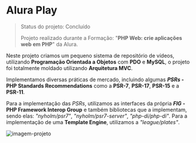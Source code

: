 # Alura Play

> Status do projeto: Concluído
> 
> Projeto realizado durante a Formação: "**PHP Web: crie aplicações web em PHP**" da Alura.

Neste projeto criamos um pequeno sistema de repositório de vídeos, utilizando **Programação Orientada a Objetos** com **PDO** e **MySQL**, o projeto foi totalmente moldado utilizando **Arquitetura MVC**.

Implementamos diversas práticas de mercado, incluindo algumas **_PSRs_ - PHP Standards Recommendations** como a **PSR-7**, **PSR-17**, **PSR-15** e a **PSR-11**. 

Para a implementação das _PSRs_, utilizamos as interfaces da própria **_FIG_ - PHP Framework Interop Group** e também bibliotecas que a implementam, sendo elas: _"nyholm/psr7"_, _"nyholm/psr7-server"_, _"php-di/php-di"_. Para a implementação de uma **Template Engine**, utilizamos a _"league/plates"_.



![imagem-projeto](https://i.imgur.com/ZCPR8Y4.png)
